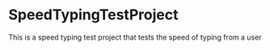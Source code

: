 # SpeedTypingTestProject
This is a speed typing test project that tests the speed of typing from a user
